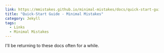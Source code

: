 ```yaml
---
link: https://mmistakes.github.io/minimal-mistakes/docs/quick-start-guide/
title: "Quick-Start Guide - Minimal Mistakes"
category: Jekyll
tags:
  - Links
  - Minimal Mistakes
---
```

I'll be returning to these docs often for a while.
